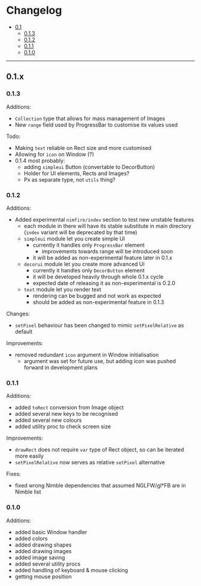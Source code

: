 # Changelog
- [0.1](#0.1.x)
  - [0.1.3](#0.1.3)
  - [0.1.2](#0.1.2) 
  - [0.1.1](#0.1.1) 
  - [0.1.0](#0.1.0)

---
## 0.1.x

### 0.1.3
Additions:
  - `Collection` type that allows for mass management of Images
  - New `range` field used by ProgressBar to customise its values used
  
Todo:
  - Making `text` reliable on Rect size and more customised
  - Allowing for `icon` on Window (?)
  - 0.1.4 most probably:
    - adding `simpleui` Button (convertable to DecorButton)
    - Holder for UI elements, Rects and Images?
    - Px as separate type, not `utils` thing?

### 0.1.2
Additions:
  - Added experimental `nimfire/indev` section to test new unstable features
    - each module in there will have its stable substitute in main directory
      (`indev` variant will be deprecated by that time)
    - `simpleui` module let you create simple UI
      - currently it handles only `ProgressBar` element
        - improvements towards range will be introduced soon 
      - it will be added as non-experimental feature later in 0.1.x
    - `decorui` module let you create more advanced UI
      - currently it handles only `DecorButton` element
      - it will be developed heavily through whole 0.1.x cycle
      - expected date of releasing it as non-experimental is 0.2.0 
    - `text` module let you render text
      - rendering can be bugged and not work as expected
      - should be added as non-experimental feature in 0.1.3

Changes:
  - `setPixel` behaviour has been changed to mimic `setPixelRelative` as default

Improvements:
  - removed redundant `icon` argument in Window initialisation
    - argument was set for future use, but adding icon was pushed forward in
      development plans

### 0.1.1
Additions:
  - added `toRect` conversion from Image object
  - added several new keys to be recognised
  - added several new colours
  - added utility proc to check screen size

Improvements:
  - `drawRect` does not require `var` type of Rect object, so can be iterated
    more easily
  - `setPixelRelative` now serves as relative `setPixel` alternative

Fixes:
  - fixed wrong Nimble dependencies that assumed NGLFW/gl*FB are in Nimble list 

### 0.1.0
Additions:
  - added basic Window handler
  - added colors
  - added drawing shapes
  - added drawing images
  - added image saving
  - added several utility procs
  - added handling of keyboard & mouse clicking
  - getting mouse position